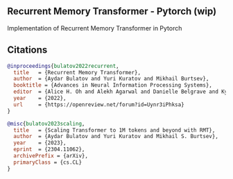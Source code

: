 ## Recurrent Memory Transformer - Pytorch (wip)

Implementation of Recurrent Memory Transformer in Pytorch

## Citations

```bibtex
@inproceedings{bulatov2022recurrent,
  title   = {Recurrent Memory Transformer},
  author  = {Aydar Bulatov and Yuri Kuratov and Mikhail Burtsev},
  booktitle = {Advances in Neural Information Processing Systems},
  editor  = {Alice H. Oh and Alekh Agarwal and Danielle Belgrave and Kyunghyun Cho},
  year    = {2022},
  url     = {https://openreview.net/forum?id=Uynr3iPhksa}
}
```

```bibtex
@misc{bulatov2023scaling,
  title   = {Scaling Transformer to 1M tokens and beyond with RMT}, 
  author  = {Aydar Bulatov and Yuri Kuratov and Mikhail S. Burtsev},
  year    = {2023},
  eprint  = {2304.11062},
  archivePrefix = {arXiv},
  primaryClass = {cs.CL}
}
```
